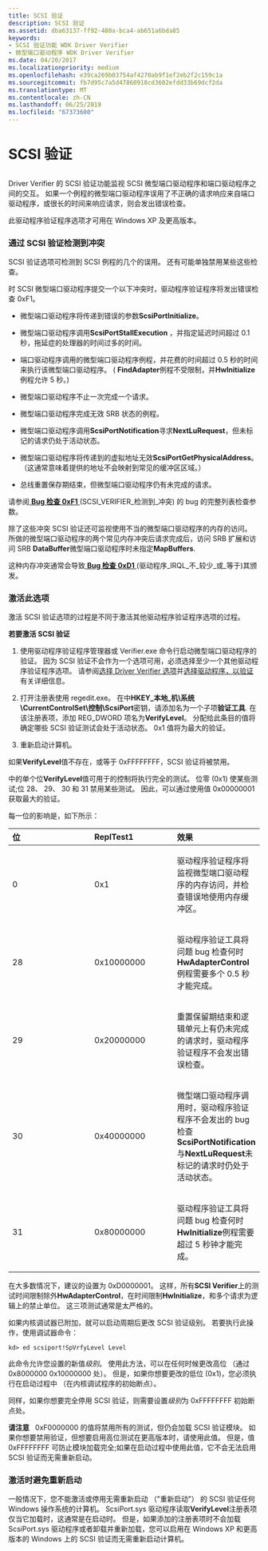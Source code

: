 ```yaml
---
title: SCSI 验证
description: SCSI 验证
ms.assetid: dba63137-ff92-480a-bca4-ab651a6bda85
keywords:
- SCSI 验证功能 WDK Driver Verifier
- 微型端口驱动程序 WDK Driver Verifier
ms.date: 04/20/2017
ms.localizationpriority: medium
ms.openlocfilehash: e39ca269b03754af4270ab9f1ef2eb2f2c159c1a
ms.sourcegitcommit: fb7d95c7a5d47860918cd3602efdd33b69dcf2da
ms.translationtype: MT
ms.contentlocale: zh-CN
ms.lasthandoff: 06/25/2019
ms.locfileid: "67373600"
---
```

# <a name="scsi-verification"></a>SCSI 验证


## <span id="ddk_scsi_verification_tools"></span><span id="DDK_SCSI_VERIFICATION_TOOLS"></span>


Driver Verifier 的 SCSI 验证功能监视 SCSI 微型端口驱动程序和端口驱动程序之间的交互。 如果一个例程的微型端口驱动程序误用了不正确的请求响应来自端口驱动程序，或很长的时间来响应请求，则会发出错误检查。

此驱动程序验证程序选项才可用在 Windows XP 及更高版本。

### <a name="span-idviolationsdetectedbyscsiverificationspanspan-idviolationsdetectedbyscsiverificationspanviolations-detected-by-scsi-verification"></a><span id="violations_detected_by_scsi_verification"></span><span id="VIOLATIONS_DETECTED_BY_SCSI_VERIFICATION"></span>通过 SCSI 验证检测到冲突

SCSI 验证选项可检测到 SCSI 例程的几个的误用。 还有可能单独禁用某些这些检查。

时 SCSI 微型端口驱动程序提交一个以下冲突时，驱动程序验证程序将发出错误检查 0xF1。

-   微型端口驱动程序将传递到错误的参数**ScsiPortInitialize**。

-   微型端口驱动程序调用**ScsiPortStallExecution** ，并指定延迟时间超过 0.1 秒，拖延症的处理器的时间过多的时间。

-   端口驱动程序调用的微型端口驱动程序例程，并花费的时间超过 0.5 秒的时间来执行该微型端口驱动程序。 ( **FindAdapter**例程不受限制，并**HwInitialize**例程允许 5 秒。)

-   微型端口驱动程序不止一次完成一个请求。

-   微型端口驱动程序完成无效 SRB 状态的例程。

-   微型端口驱动程序调用**ScsiPortNotification**寻求**NextLuRequest**，但未标记的请求仍处于活动状态。

-   微型端口驱动程序将传递到的虚拟地址无效**ScsiPortGetPhysicalAddress**。 （这通常意味着提供的地址不会映射到常见的缓冲区区域。）

-   总线重置保存期结束，但微型端口驱动程序仍有未完成的请求。

请参阅[ **Bug 检查 0xF1** ](https://docs.microsoft.com/windows-hardware/drivers/debugger/bug-check-0xf1--scsi-verifier-detected-violation) (SCSI\_VERIFIER\_检测到\_冲突) 的 bug 的完整列表检查参数。

除了这些冲突 SCSI 验证还可监视使用不当的微型端口驱动程序的内存的访问。 所做的微型端口驱动程序的两个常见内存冲突后请求完成后，访问 SRB 扩展和访问 SRB **DataBuffer**微型端口驱动程序时未指定**MapBuffers**.

这种内存冲突通常会导致[ **Bug 检查 0xD1** ](https://docs.microsoft.com/windows-hardware/drivers/debugger/bug-check-0xd1--driver-irql-not-less-or-equal) (驱动程序\_IRQL\_不\_较少\_或\_等于)其颁发。

### <a name="span-idactivatingthisoptionspanspan-idactivatingthisoptionspanactivating-this-option"></a><span id="activating_this_option"></span><span id="ACTIVATING_THIS_OPTION"></span>激活此选项

激活 SCSI 验证选项的过程是不同于激活其他驱动程序验证程序选项的过程。

**若要激活 SCSI 验证**

1.  使用驱动程序验证程序管理器或 Verifier.exe 命令行启动微型端口驱动程序的验证。 因为 SCSI 验证不会作为一个选项可用，必须选择至少一个其他驱动程序验证程序选项。 请参阅[选择 Driver Verifier 选项](selecting-driver-verifier-options.md)并[选择驱动程序，以验证](selecting-drivers-to-be-verified.md)有关详细信息。

2.  打开注册表使用 regedit.exe。 在中**HKEY\_本地\_机\\系统\\CurrentControlSet\\控制\\ScsiPort**密钥，请添加名为一个子项**验证工具**. 在该注册表项，添加 REG\_DWORD 项名为**VerifyLevel**。 分配给此条目的值将确定哪些 SCSI 验证测试会处于活动状态。 0x1 值将为最大的验证。

3.  重新启动计算机。

如果**VerifyLevel**值不存在，或等于 0xFFFFFFFF，SCSI 验证将被禁用。

中的单个位**VerifyLevel**值可用于的控制将执行完全的测试。 位零 (0x1) 使某些测试;位 28、 29、 30 和 31 禁用某些测试。 因此，可以通过使用值 0x00000001 获取最大的验证。

每一位的影响是，如下所示：

<table>
<colgroup>
<col width="33%" />
<col width="33%" />
<col width="33%" />
</colgroup>
<thead>
<tr class="header">
<th align="left">位</th>
<th align="left">ReplTest1</th>
<th align="left">效果</th>
</tr>
</thead>
<tbody>
<tr class="odd">
<td align="left"><p>0</p></td>
<td align="left"><p>0x1</p></td>
<td align="left"><p>驱动程序验证程序将监视微型端口驱动程序的内存访问，并检查错误地使用内存缓冲区。</p></td>
</tr>
<tr class="even">
<td align="left"><p>28</p></td>
<td align="left"><p>0x10000000</p></td>
<td align="left"><p>驱动程序验证工具将问题 bug 检查何时<strong>HwAdapterControl</strong>例程需要多个 0.5 秒才能完成。</p></td>
</tr>
<tr class="odd">
<td align="left"><p>29</p></td>
<td align="left"><p>0x20000000</p></td>
<td align="left"><p>重置保留期结束和逻辑单元上有仍未完成的请求时，驱动程序验证程序不会发出错误检查。</p></td>
</tr>
<tr class="even">
<td align="left"><p>30</p></td>
<td align="left"><p>0x40000000</p></td>
<td align="left"><p>微型端口驱动程序调用时，驱动程序验证程序不会发出的 bug 检查<strong>ScsiPortNotification</strong>与<strong>NextLuRequest</strong>未标记的请求时仍处于活动状态。</p></td>
</tr>
<tr class="odd">
<td align="left"><p>31</p></td>
<td align="left"><p>0x80000000</p></td>
<td align="left"><p>驱动程序验证工具将问题 bug 检查何时<strong>HwInitialize</strong>例程需要超过 5 秒钟才能完成。</p></td>
</tr>
</tbody>
</table>

 

在大多数情况下，建议的设置为 0xD0000001。 这样，所有**SCSI Verifier**上的测试时间限制除外**HwAdapterControl**，在时间限制**HwInitialize**，和多个请求为逻辑上的禁止单位。 这三项测试通常是太严格的。

如果内核调试器已附加，就可以启动周期后更改 SCSI 验证级别。 若要执行此操作，使用调试器命令：

```
kd> ed scsiport!SpVrfyLevel Level 
```

此命令允许您设置的新值*级别*。 使用此方法，可以在任何时候更改高位 （通过 0x8000000 0x10000000 处）。 但是，如果你想要更改的低位 (0x1)，您必须执行在启动过程中 （在内核调试程序的初始断点）。

同样，如果你想要完全停用 SCSI 验证，则需要设置*级别*为 0xFFFFFFFF 初始断点处。

**请注意**   0xF0000000 的值将禁用所有的测试，但仍会加载 SCSI 验证模块。 如果你想要禁用验证，但想要启用高位测试在更高版本时，请使用此值。 但是，值 0xFFFFFFFF 可防止模块加载完全;如果在启动过程中使用此值，它不会无法启用 SCSI 验证而无需重新启动。

 

### <a name="span-idactivatingwithoutrebootingspanspan-idactivatingwithoutrebootingspanactivating-without-rebooting"></a><span id="activating_without_rebooting"></span><span id="ACTIVATING_WITHOUT_REBOOTING"></span>激活时避免重新启动

一般情况下，您不能激活或停用无需重新启动 （"重新启动"） 的 SCSI 验证任何 Windows 操作系统的计算机。 ScsiPort.sys 驱动程序读取**VerifyLevel**注册表项仅当它加载时，这通常是在启动时。 但是，如果添加的注册表项时不会加载 ScsiPort.sys 驱动程序或者卸载并重新加载，您可以启用在 Windows XP 和更高版本的 Windows 上的 SCSI 验证而无需重新启动计算机。

 

 





